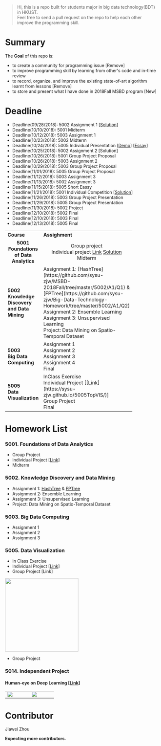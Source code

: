 >Hi, this is a repo built for students major in big data technology(BDT) in HKUST.  \
> Feel free to send a pull request on the repo to help each other improve the programming skill.

# Summary
The **Goal** of this repo is:
- to create a community for programming issue [Remove]
- to improve programming skill by learning from other's code and  in-time review
- to record, organize, and improve the existing state-of-art algorithm learnt from lessons [Remove]
- to store and present what I have done in 2018Fall MSBD program [New]

# Deadline
- Deadline(09/28/2018): 5002 Assignment 1 [[Solution](https://github.com/sysu-zjw/MSBD-2018Fall/tree/master/5002/A1/Q2)]
- Deadline(10/10/2018): 5001 Midterm 
- Deadline(10/12/2018): 5003 Assignment 1 
- Deadline(10/23/2018): 5002 Midterm 
- Deadline(10/24/2018): 5005 Individual Presentation [[Demo](https://sysu-zjw.github.io/5005TopVIS/)]  [[Essay](https://github.com/sysu-zjw/MSBD-2018Fall/blob/master/5005/Essay.md)]
- Deadline(10/25/2018): 5002 Assignment 2 [Solution]
- Deadline(10/26/2018): 5001 Group Project Proposal 
- Deadline(10/26/2018): 5003 Assignment 2 
- Deadline(10/29/2018): 5003 Group Project Proposal 
- Deadline(11/01/2018): 5005 Group Project Proposal 
- Deadline(11/12/2018): 5003 Assignment 3
- Deadline(11/13/2018): 5002 Assignment 3 
- Deadline(11/15/2018): 5005 Short Eassy
- Deadline(11/21/2018): 5001 Individual Competition [[Solution](https://i.imgflip.com/1dq5fk.jpg)]
- Deadline(11/26/2018): 5003 Group Project Presentation 
- Deadline(11/29/2018): 5005 Group Project Presentation 
- Deadline(11/30/2018): 5002 Project 
- Deadline(12/10/2018): 5002 Final 
- Deadline(12/10/2018): 5003 Final 
- Deadline(12/13/2018): 5005 Final 

<table border="0">
    <tbody>
        <tr>
            <td width="50"> <b> Course </b> </td>
            <td width="80"> <b> Assighment </b> </td>
        </tr>
        <tr>
            <td width="50" align="center" valign="center"> <b> 5001<br/> Foundations of Data Analytics </b>  </td>
            <td width="80" align="center" valign="center"> Group project <br/>
                                                                                                             Individual project 
                                                                                                             <a href="https://www.kaggle.com/t/d3175611b9594c4bb94a974e8ad664a5">Link</a>
                                                                                                             <a href="https://github.com/sysu-zjw/MSBD-2018Fall/tree/master/5001/kaggle">Solution</a>
                                                                                                             <br/>
                                                                                                             Midterm
        </tr>
        <tr>
            <td width="20"><b> 5002 <br/> Knowledge Discovery and Data Mining </b></td>
            <td width="80"> Assignment 1:  [HashTree](https://github.com/sysu-zjw/MSBD-2018Fall/tree/master/5002/A1/Q1) & [FPTree](https://github.com/sysu-zjw/Big-Data-Technology-Homework/tree/master/5002/A1/Q2) <br/>
                                                Assignment 2:  Ensemble Learning <br/>
                                                Assignment 3:  Unsupervised Learning <br/>
                                                Project:  Data Mining on Spatio-Temporal Dataset
        </tr>
        <tr>
            <td width="20"><b> 5003 <br/> Big Data Computing </b></td>
            <td width="80"> Assignment 1<br/>
                                                Assignment 2<br/>
                                                Assignment 3 <br/>
                                                Assignment 4 <br/>
                                                Final        
        </tr>
        <tr>
            <td width="20"><b> 5005 <br/> Data Visualization </b></td>
            <td width="80">  InClass Exercise<br/>
                                                Individual Project [[Link](https://sysu-zjw.github.io/5005TopVIS/)] <br/>
                                                Group Project <br/>
                                                Final
        </tr>
    </tbody>
</table>


# Homework List
### 5001. Foundations of Data Analytics
- Group Project
- Individual Project [[Link](https://www.kaggle.com/t/d3175611b9594c4bb94a974e8ad664a5)] 
- Midterm

### 5002. Knowledge Discovery and Data Mining
- Assignment 1:  [HashTree](https://github.com/sysu-zjw/MSBD-2018Fall/tree/master/5002/A1/Q1) & [FPTree](https://github.com/sysu-zjw/Big-Data-Technology-Homework/tree/master/5002/A1/Q2)
- Assignment 2:  Ensemble Learning
- Assignment 3:  Unsupervised Learning
- Project:  Data Mining on Spatio-Temporal Dataset


### 5003. Big Data Computing
- Assignment 1
- Assignment 2
- Assignment 3

### 5005. Data Visualization
- In Class Exercise
- Individual Project [[Link](https://sysu-zjw.github.io/5005TopVIS/)]
- Group Project [Link]

[<img src="https://github.com/sysu-zjw/MSBD-2018Fall/blob/master/img/5005Pre.png" width="240">](https://sysu-zjw.github.io/5005TopVIS/)

- Group Project

### 5014. Independent Project
#### Human-eye on Deep Learning [[Link](https://github.com/sysu-zjw/XAI-Project)]
<table border=0 >
    <tbody>
        <tr>
            <td width="20%" > <img src="https://github.com/sysu-zjw/MSBD-2018Fall/blob/master/img/5014XAI_1.png"> </td>
            <td width="20%"> <img src="https://github.com/sysu-zjw/MSBD-2018Fall/blob/master/img/5014XAI_2.png"> </td>
        </tr>
    </tbody>
</table>


# Contributor
Jiawei Zhou

**Expecting more contributors.**

